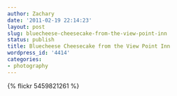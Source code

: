 ```yaml
---
author: Zachary
date: '2011-02-19 22:14:23'
layout: post
slug: bluecheese-cheesecake-from-the-view-point-inn
status: publish
title: Bluecheese Cheesecake from the View Point Inn
wordpress_id: '4414'
categories:
- photography
---
```


{% flickr 5459821261 %}
